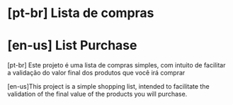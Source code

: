 # [pt-br] Lista de compras

# [en-us] List Purchase

[pt-br] Este projeto é uma lista de compras simples, com intuito de facilitar a validação do valor final dos produtos que você irá comprar

[en-us]This project is a simple shopping list, intended to facilitate the validation of the final value of the products you will purchase.

<!--@include:./images.md-->
